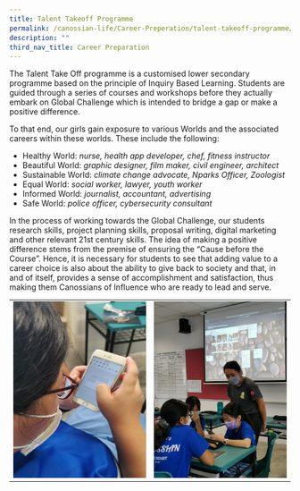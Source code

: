 ```yaml
---
title: Talent Takeoff Programme
permalink: /canossian-life/Career-Preperation/talent-takeoff-programme/
description: ""
third_nav_title: Career Preparation
---
```



The Talent Take Off programme is a customised lower secondary programme based on the principle of Inquiry Based Learning. Students are guided through a series of courses and workshops before they actually embark on Global Challenge which is intended to bridge a gap or make a positive difference.

To that end, our girls gain exposure to various Worlds and the associated careers within these worlds. These include the following:

*   Healthy World: _nurse, health app developer, chef, fitness instructor_
*   Beautiful World: _graphic designer, film maker, civil engineer, architect_
*   Sustainable World: _climate change advocate, Nparks Officer, Zoologist_
*   Equal World: _social worker, lawyer, youth worker_
*   Informed World: _journalist, accountant, advertising_
*   Safe World: _police officer, cybersecurity consultant_

In the process of working towards the Global Challenge, our students research skills, project planning skills, proposal writing, digital marketing and other relevant 21st century skills. The idea of making a positive difference stems from the premise of ensuring the “Cause before the Course”. Hence, it is necessary for students to see that adding value to a career choice is also about the ability to give back to society and that, in and of itself, provides a sense of accomplishment and satisfaction, thus making them Canossians of Influence who are ready to lead and serve.

|   |   |
|---|---|
|![](/images/Canossian%20Life/Career%20Preperation/Picture2.jpg)   |  ![](/images/Canossian%20Life/Career%20Preperation/Picture3.jpg) |
